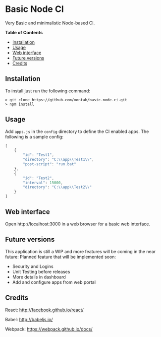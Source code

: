 # Basic Node CI

Very Basic and minimalistic Node-based CI.

**Table of Contents**

- [Installation](#installation)
- [Usage](#usage)
- [Web interface](#web-interface)
- [Future versions](#future-versions)
- [Credits](#credits)

## Installation
To install just run the following command:

    > git clone https://github.com/xontab/basic-node-ci.git 
    > npm install

## Usage

Add `apps.js` in the `config` directory to define the CI enabled apps.  The following is a sample config:

```js
[
    {
        "id": "Test1",
        "directory": "C:\\app\\Test1\\",
        "post-script": "run.bat"
    },
    {
        "id": "Test2",
        "interval": 15000,
        "directory": "C:\\app\\Test2\\"
    }
]
```

## Web interface

Open http://localhost:3000 in a web browser for a basic web interface.

## Future versions

This application is still a WIP and more features will be coming in the near future: Planned feature that will be implemented soon:

* Security and Logins
* Unit Testing before releases
* More details in dashboard
* Add and configure apps from web portal

## Credits

React: http://facebook.github.io/react/

Babel: http://babeljs.io/

Webpack: https://webpack.github.io/docs/
